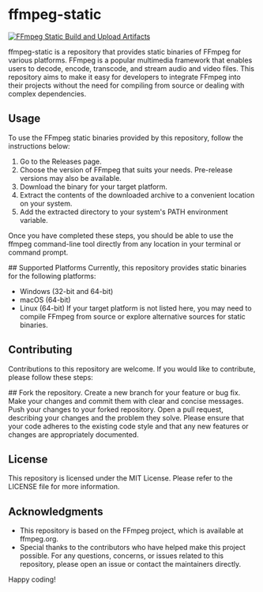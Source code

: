 # ffmpeg-static
[![FFmpeg Static Build and Upload Artifacts](https://github.com/HiWay-Media/ffmpeg-static/actions/workflows/build-ffmpeg.yml/badge.svg)](https://github.com/HiWay-Media/ffmpeg-static/actions/workflows/build-ffmpeg.yml)

ffmpeg-static is a repository that provides static binaries of FFmpeg for various platforms. FFmpeg is a popular multimedia framework that enables users to decode, encode, transcode, and stream audio and video files. This repository aims to make it easy for developers to integrate FFmpeg into their projects without the need for compiling from source or dealing with complex dependencies.

## Usage
To use the FFmpeg static binaries provided by this repository, follow the instructions below:

1. Go to the Releases page.
2. Choose the version of FFmpeg that suits your needs. Pre-release versions may also be available.
3. Download the binary for your target platform.
4. Extract the contents of the downloaded archive to a convenient location on your system.
5. Add the extracted directory to your system's PATH environment variable.

Once you have completed these steps, you should be able to use the ffmpeg command-line tool directly from any location in your terminal or command prompt.

## Supported Platforms
Currently, this repository provides static binaries for the following platforms:

- Windows (32-bit and 64-bit)
- macOS (64-bit)
- Linux (64-bit)
If your target platform is not listed here, you may need to compile FFmpeg from source or explore alternative sources for static binaries.

## Contributing
Contributions to this repository are welcome. If you would like to contribute, please follow these steps:

## Fork the repository.
Create a new branch for your feature or bug fix.
Make your changes and commit them with clear and concise messages.
Push your changes to your forked repository.
Open a pull request, describing your changes and the problem they solve.
Please ensure that your code adheres to the existing code style and that any new features or changes are appropriately documented.

## License
This repository is licensed under the MIT License. Please refer to the LICENSE file for more information.

## Acknowledgments
- This repository is based on the FFmpeg project, which is available at ffmpeg.org.
- Special thanks to the contributors who have helped make this project possible.
For any questions, concerns, or issues related to this repository, please open an issue or contact the maintainers directly.

Happy coding!